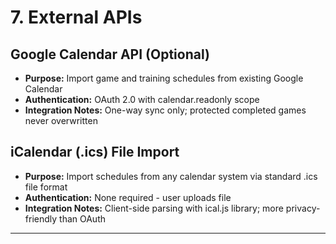 # 7. External APIs

## Google Calendar API (Optional)
- **Purpose:** Import game and training schedules from existing Google Calendar
- **Authentication:** OAuth 2.0 with calendar.readonly scope
- **Integration Notes:** One-way sync only; protected completed games never overwritten

## iCalendar (.ics) File Import
- **Purpose:** Import schedules from any calendar system via standard .ics file format
- **Authentication:** None required - user uploads file
- **Integration Notes:** Client-side parsing with ical.js library; more privacy-friendly than OAuth

---
